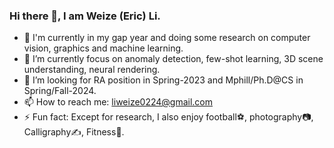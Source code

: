 ### Hi there 👋, I am Weize (Eric) Li.


- 🔭 I'm currently in my gap year and doing some research on computer vision, graphics and machine learning.  
- 🌱 I’m currently focus on anomaly detection, few-shot learning, 3D scene understanding, neural rendering.  
- 🤔 I’m looking for RA position in Spring-2023 and Mphill/Ph.D@CS in Spring/Fall-2024. 
- 📫 How to reach me: liweize0224@gmail.com  
- ⚡ Fun fact: Except for research, I also enjoy football⚽, photography📷, Calligraphy✍️, Fitness💪.
